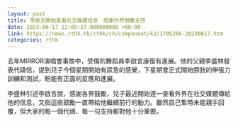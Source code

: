 ```yaml
---
layout: post
title: 李啟言開始查看社交媒體信息　感謝外界鼓勵支持
date: 2023-06-17 22:05:27.000000000 +08:00
link: https://news.rthk.hk/rthk/ch/component/k2/1705268-20230617.htm
categories: rthk
---
```


去年MIRROR演唱會事故中，受傷的舞蹈員李啟言康復有進展。他的父親李盛林發表代禱信，提到兒子今個星期開始有尿急的感覺，下星期會正式開始膀胱的伸張力訓練和測試，盼能有正面的反應和進展。

李盛林引述李啟言說，感謝各界鼓勵，兒子最近開始逐一查看外界在社交媒體傳給他的信息，又指這些鼓勵一直帶給他繼續前行的動力。雖然自己暫時未能親手回覆，但大家的每一個代禱、每一句支持都對他十分重要。

